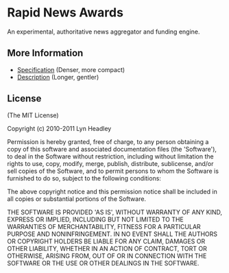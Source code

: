 
# Rapid News Awards

An experimental, authoritative news aggregator and funding engine.  

## More Information

* [Specification](http://rapidnewsawards.org/specification.html) (Denser, more compact)
* [Description](http://rapidnewsawards.org/series.html) (Longer, gentler)


## License

(The MIT License)

Copyright (c) 2010-2011 Lyn Headley

Permission is hereby granted, free of charge, to any person obtaining
a copy of this software and associated documentation files (the
'Software'), to deal in the Software without restriction, including
without limitation the rights to use, copy, modify, merge, publish,
distribute, sublicense, and/or sell copies of the Software, and to
permit persons to whom the Software is furnished to do so, subject to
the following conditions:

The above copyright notice and this permission notice shall be
included in all copies or substantial portions of the Software.

THE SOFTWARE IS PROVIDED 'AS IS', WITHOUT WARRANTY OF ANY KIND,
EXPRESS OR IMPLIED, INCLUDING BUT NOT LIMITED TO THE WARRANTIES OF
MERCHANTABILITY, FITNESS FOR A PARTICULAR PURPOSE AND NONINFRINGEMENT.
IN NO EVENT SHALL THE AUTHORS OR COPYRIGHT HOLDERS BE LIABLE FOR ANY
CLAIM, DAMAGES OR OTHER LIABILITY, WHETHER IN AN ACTION OF CONTRACT,
TORT OR OTHERWISE, ARISING FROM, OUT OF OR IN CONNECTION WITH THE
SOFTWARE OR THE USE OR OTHER DEALINGS IN THE SOFTWARE.
